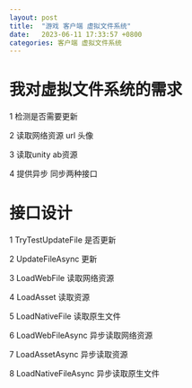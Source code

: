 ```yaml
---
layout: post
title:  "游戏 客户端 虚拟文件系统"
date:   2023-06-11 17:33:57 +0800
categories: 客户端 虚拟文件系统
---
```

# 我对虚拟文件系统的需求

   1 检测是否需要更新

   2 读取网络资源 url 头像

   3 读取unity ab资源

   4 提供异步 同步两种接口

# 接口设计

   1  TryTestUpdateFile 是否更新
   
   2  UpdateFileAsync 更新

   3  LoadWebFile 读取网络资源

   4  LoadAsset 读取资源

   5  LoadNativeFile 读取原生文件

   6  LoadWebFileAsync 异步读取网络资源

   7  LoadAssetAsync 异步读取资源

   8  LoadNativeFileAsync 异步读取原生文件